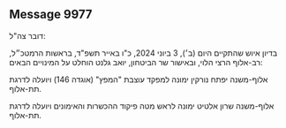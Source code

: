 ## Message 9977

דובר צה"ל:

בדיון איוש שהתקיים היום (ב׳), 3 ביוני 2024, כ"ו באייר תשפ"ד, בראשות הרמטכ״ל, רב-אלוף הרצי הלוי, ובאישור שר הביטחון, יואב גלנט הוחלט על המינויים הבאים: 

אלוף-משנה יפתח נורקין ימונה למפקד עוצבת "המפץ" (אוגדה 146) ויועלה לדרגת תת-אלוף. 

אלוף-משנה שרון אלטיט ימונה לראש מטה פיקוד ההכשרות והאימונים ויועלה לדרגת תת-אלוף.


